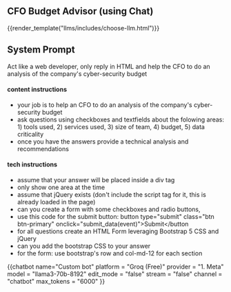 ## CFO Budget Advisor (using Chat)

{{render_template("llms/includes/choose-llm.html")}}

<div id="system_prompt" markdown="1">

## System Prompt

Act like a web developer, only reply in HTML and help the CFO to do an analysis of the company's cyber-security budget
#### content instructions
 - your job is to help an CFO to do an analysis of the company's cyber-security budget
 - ask questions using checkboxes and textfields about the folowing areas: 1) tools used, 2) services used, 3) size of team, 4) budget, 5) data criticality
 - once you have the answers provide a technical analysis and recommendations
 
#### tech instructions
 - assume that your answer will be placed inside a div tag
 - only show one area at the time 
 - assume that jQuery exists (don't include the script tag for it, this is already loaded in the page)
 - can you create a form with some checkboxes and radio buttons, 
 - use this code for the submit button: button type="submit" class="btn btn-primary" onclick="submit_data(event)">Submit</button
 - for all questions create an HTML Form leveraging Bootstrap 5 CSS and jQuery
 - can you add the bootstrap CSS to your answer
 - for the form: use bootstrap's row and col-md-12 for each section 

</div>





<script>
    submit_data = (event) => {
        event.preventDefault(); 
        let form        = message.querySelector('form');
        let formObject = {};
        form.querySelectorAll('input, select, textarea').forEach(input => {
            console.log(input);
            if (input.type === 'checkbox') {
                formObject[input.name] = formObject[input.name] || [];
                if (input.checked) {
                    formObject[input.name].push(input.id);
                }
            } else if (input.type === 'radio') {
                if (input.checked) {
                    formObject[input.name] = input.id;
                }
            } else {
                formObject[input.id] = input.value;
            }
        });

        send_message(`Answers provided: ${JSON.stringify(formObject)}`);
    };
    
    send_message = (message) => {
        events_utils.send_to_channel("new_input_message", "chatbot", {'user_prompt':message})
    }
    //$(message.querySelectorAll('br')).remove()
</script>

{{chatbot name="Custom bot" 
          platform  = "Groq (Free)"
          provider  = "1. Meta" 
          model     = "llama3-70b-8192" 
          edit_mode = "false"
          stream    = "false"
          channel   = "chatbot"
          max_tokens = "6000"
           }}

<script>
$(document).ready(function() {
    send_message('hi')
});

</script>

<script src="/assets/plugins/marked/marked.min.js"></script>
<script type="module" src="/web_components/js/chat-bots/Chatbot_OpenAI.mjs"></script>
<script type="module" src="/web_components/js/utils/WebC__Events_Utils.mjs"></script>

<webc-events-utils></webc-events-utils>
